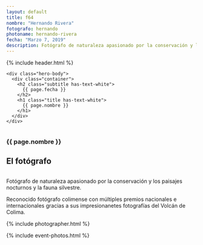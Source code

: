 ```yaml
---
layout: default
title: f64
nombre: "Hernando Rivera"
fotografo: hernando
photoname: hernando-rivera
fecha: "Marzo 7, 2019"
description: Fotógrafo de naturaleza apasionado por la conservación y los paisajes nocturnos y la fauna silvestre.
---
```

<div class="parallax-container">
  <section class="hero is-large has-text-centered parallax intro intro-hernando">
    {% include header.html %}
  
    <div class="hero-body">
      <div class="container">
        <h2 class="subtitle has-text-white">
          {{ page.fecha }}
        </h2>
        <h1 class="title has-text-white">
          {{ page.nombre }}
        </h1>
      </div>
    </div>
  </section>

  <section id="f64" class="hero is-white f64">
    <div class="hero-body">
      <div class="columns">
        <div class="column">
          <div class="column is-three-fifths">
            <h3>{{ page.nombre }}</h3>
            <h1>El fotógrafo</h1>
          </div>
          <div class="column is-three-fifths">
            <p>
            Fotógrafo de naturaleza apasionado por la conservación y los paisajes nocturnos y la fauna silvestre.
            </p>
            <p>
            Reconocido fotógrafo colimense con múltiples premios nacionales e internacionales gracias a sus impresionanetes fotografías del Volcán de Colima.
            </p>
          </div>
        </div>
      </div>
    </div>
  </section>
  
  <section class="hero is-white event">
    <div class="hero-body">
      <a name="eventos"></a>
      {% include photographer.html %}
    </div>
  </section>
  
  {% include event-photos.html %}
</div>